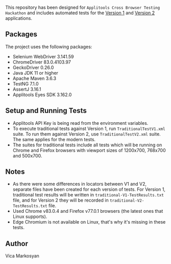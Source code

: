 This repository has been designed for `Applitools Cross Browser Testing Hackathon` 
and includes automated tests for the [Version 1](https://demo.applitools.com/gridHackathonV1.html)
and [Version 2](https://demo.applitools.com/gridHackathonV2.html) applications.


## Packages
The project uses the following packages:
* Selenium WebDriver 3.141.59
* ChromeDriver 83.0.4103.97 
* GeckoDriver 0.26.0
* Java JDK 11 or higher
* Apache Maven 3.6.3
* TestNG 7.1.0
* AssertJ 3.16.1
* Applitools Eyes SDK 3.162.0


## Setup and Running Tests
* Applitools API Key is being read from the environment variables.
* To execute traditional tests against Version 1, run `TraditionalTestV1.xml` suite. To run them against Version 2, 
use `TraditionalTestV2.xml` suite. The same applies for the modern tests.
* The suites for traditional tests include all tests which will be running on Chrome and Firefox browsers 
with viewport sizes of 1200x700, 768x700 and 500x700.


## Notes
* As there were some differences in locators between V1 and V2, separate files have been created for each version of tests. 
For Version 1, traditional test results will be written in `traditional-V1-TestResults.txt` file, and for Version 2 
they will be recorded in `traditional-V2-TestResults.txt` file.
* Used Chrome v83.0.4 and Firefox v77.0.1 browsers (the latest ones that Linux supports).
* Edge Chromium is not available on Linux, that's why it's missing in these tests.


## Author
Vica Markosyan